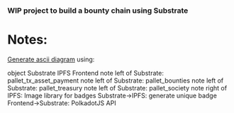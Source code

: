 ### WIP project to build a bounty chain using Substrate
# Notes:

[Generate ascii diagram](https://textart.io/sequence) using: 

object Substrate IPFS Frontend
note left of Substrate: pallet_tx_asset_payment
note left of Substrate: pallet_bounties
note left of Substrate: pallet_treasury
note left of Substrate: pallet_society
note right of IPFS: Image library for badges
Substrate->IPFS: generate unique badge
Frontend->Substrate: PolkadotJS API

